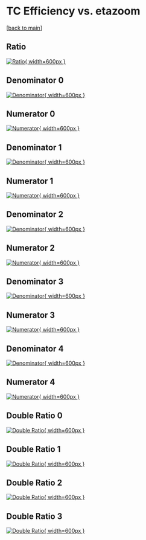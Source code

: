 # TC Efficiency vs. etazoom

[[back to main](./)]



## Ratio

[![Ratio](../mtv/var/TC_xtr_11_0_eff_etazoom.png){ width=600px }](../mtv/var/TC_xtr_11_0_eff_etazoom.pdf)

## Denominator 0

[![Denominator](../mtv/den/TC_xtr_11_0_eff_etazoom_den0.png){ width=600px }](../mtv/den/TC_xtr_11_0_eff_etazoom_den0.pdf)

## Numerator 0

[![Numerator](../mtv/num/TC_xtr_11_0_eff_etazoom_num0.png){ width=600px }](../mtv/num/TC_xtr_11_0_eff_etazoom_num0.pdf)

## Denominator 1

[![Denominator](../mtv/den/TC_xtr_11_0_eff_etazoom_den1.png){ width=600px }](../mtv/den/TC_xtr_11_0_eff_etazoom_den1.pdf)

## Numerator 1

[![Numerator](../mtv/num/TC_xtr_11_0_eff_etazoom_num1.png){ width=600px }](../mtv/num/TC_xtr_11_0_eff_etazoom_num1.pdf)

## Denominator 2

[![Denominator](../mtv/den/TC_xtr_11_0_eff_etazoom_den2.png){ width=600px }](../mtv/den/TC_xtr_11_0_eff_etazoom_den2.pdf)

## Numerator 2

[![Numerator](../mtv/num/TC_xtr_11_0_eff_etazoom_num2.png){ width=600px }](../mtv/num/TC_xtr_11_0_eff_etazoom_num2.pdf)

## Denominator 3

[![Denominator](../mtv/den/TC_xtr_11_0_eff_etazoom_den3.png){ width=600px }](../mtv/den/TC_xtr_11_0_eff_etazoom_den3.pdf)

## Numerator 3

[![Numerator](../mtv/num/TC_xtr_11_0_eff_etazoom_num3.png){ width=600px }](../mtv/num/TC_xtr_11_0_eff_etazoom_num3.pdf)

## Denominator 4

[![Denominator](../mtv/den/TC_xtr_11_0_eff_etazoom_den4.png){ width=600px }](../mtv/den/TC_xtr_11_0_eff_etazoom_den4.pdf)

## Numerator 4

[![Numerator](../mtv/num/TC_xtr_11_0_eff_etazoom_num4.png){ width=600px }](../mtv/num/TC_xtr_11_0_eff_etazoom_num4.pdf)

## Double Ratio 0

[![Double Ratio](../mtv/ratio/TC_xtr_11_0_eff_etazoom_ratio0.png){ width=600px }](../mtv/ratio/TC_xtr_11_0_eff_etazoom_ratio0.pdf)

## Double Ratio 1

[![Double Ratio](../mtv/ratio/TC_xtr_11_0_eff_etazoom_ratio1.png){ width=600px }](../mtv/ratio/TC_xtr_11_0_eff_etazoom_ratio1.pdf)

## Double Ratio 2

[![Double Ratio](../mtv/ratio/TC_xtr_11_0_eff_etazoom_ratio2.png){ width=600px }](../mtv/ratio/TC_xtr_11_0_eff_etazoom_ratio2.pdf)

## Double Ratio 3

[![Double Ratio](../mtv/ratio/TC_xtr_11_0_eff_etazoom_ratio3.png){ width=600px }](../mtv/ratio/TC_xtr_11_0_eff_etazoom_ratio3.pdf)

